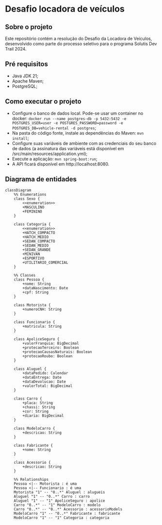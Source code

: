 # Desafio locadora de veículos

## Sobre o projeto

Este repositório contém a resolução do Desafio da Locadora de Veículos,
desenvolvido como parte do processo seletivo para o programa Solutis Dev Trail 2024.

## Pré requisitos

- Java JDK 21;
- Apache Maven;
- PostgreSQL;

## Como executar o projeto

- Configure o banco de dados local. Pode-se usar um container no docker: 
```docker run --name postgres-db -p 5432:5432 -e POSTGRES_USER=user -e POSTGRES_PASSWORD=password -e POSTGRES_DB=vehicle-rental -d postgres```;
- Na pasta do código fonte, instale as dependências do Maven: ```mvn install```;
- Configure suas variáveis de ambiente com as credenciais do seu banco de dados
(a assinatura das variáveis está disponível em /src/main/resources/application.yml);
- Execute a aplicação: ```mvn spring-boot:run```;
- A API ficará disponível em http://localhost:8080.

## Diagrama de entidades

```mermaid
classDiagram
    %% Enumerations
    class Sexo {
        <<enumeration>>
        +MASCULINO
        +FEMININO
    }

    class Categoria {
        <<enumeration>>
        +HATCH_COMPACTO
        +HATCH_MEDIO
        +SEDAN_COMPACTO
        +SEDAN_MEDIO
        +SEDAN_GRANDE
        +MINIVAN
        +ESPORTIVO
        +UTILITARIO_COMERCIAL
    }

    %% Classes
    class Pessoa {
        +nome: String
        +dataNascimento: Date
        +cpf: String
    }

    class Motorista {
        +numeroCNH: String
    }

    class Funcionario {
        +matricula: String
    }

    class ApoliceSeguro {
        +valorFranquia: BigDecimal
        +protecaoTerceiro: Boolean
        +protecaoCausasNaturais: Boolean
        +protecaoRoubo: Boolean
    }

    class Aluguel {
        +dataPedido: Calendar
        +dataEntrega: Date
        +dataDevolucao: Date
        +valorTotal: BigDecimal
    }

    class Carro {
        +placa: String
        +chassi: String
        +cor: String
        +diaria: BigDecimal
    }

    class ModeloCarro {
        +descricao: String
    }

    class Fabricante {
        +nome: String
    }

    class Acessorio {
        +descricao: String
    }

    %% Relationships
    Pessoa <|-- Motorista : é uma
    Pessoa <|-- Funcionario : é uma
    Motorista "1" -- "0..*" Aluguel : alugueis
    Aluguel "1" -- "0..*" Carro : carro
    Aluguel "1" -- "1" ApoliceSeguro : apolice
    Carro "0..*" -- "1" ModeloCarro : modelo
    Carro "0..*" -- "0..*" Acessorio : acessorioModels
    ModeloCarro "1" -- "0..*" Fabricante : fabricante
    ModeloCarro "1" -- "1" Categoria : categoria

```
